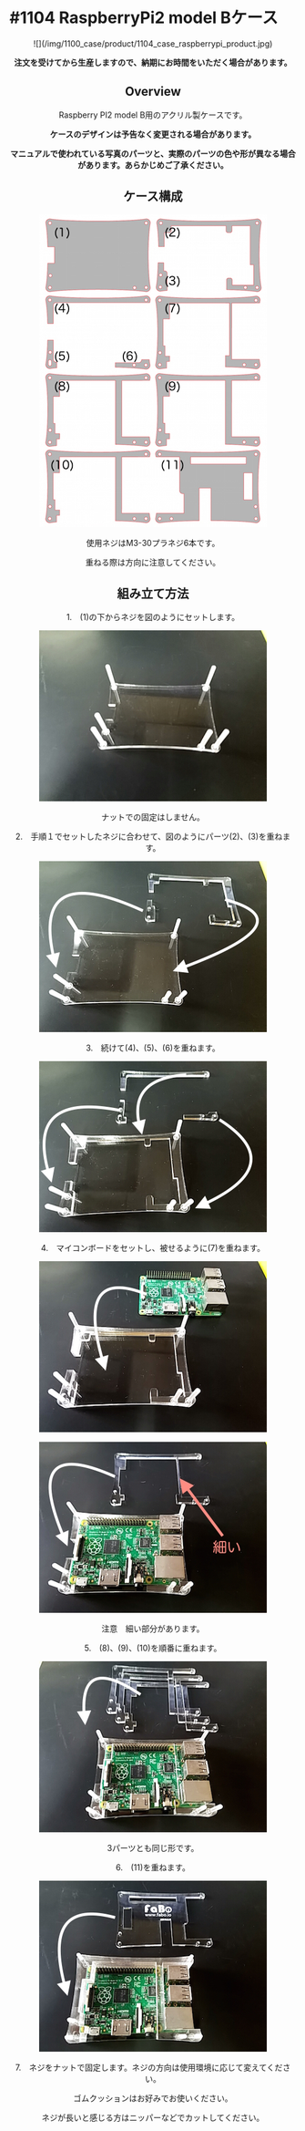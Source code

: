 # #1104 RaspberryPi2 model Bケース
<center>
![](/img/1100_case/product/1104_case_raspberrypi_product.jpg)
<!--COLORME-->

**注文を受けてから生産しますので、納期にお時間をいただく場合があります。**

## Overview
Raspberry PI2 model B用のアクリル製ケースです。

**ケースのデザインは予告なく変更される場合があります。**

**マニュアルで使われている写真のパーツと、実際のパーツの色や形が異なる場合があります。あらかじめご了承ください。**

## ケース構成

![](/img/1100_case/manual/raspb2b_00.jpg)

使用ネジはM3-30プラネジ6本です。

重ねる際は方向に注意してください。

## 組み立て方法
1.　(1)の下からネジを図のようにセットします。

![](/img/1100_case/manual/raspb2b_01.jpg)

ナットでの固定はしません。

2.　手順１でセットしたネジに合わせて、図のようにパーツ(2)、(3)を重ねます。

![](/img/1100_case/manual/raspb2b_02.jpg)

3.　続けて(4)、(5)、(6)を重ねます。

![](/img/1100_case/manual/raspb2b_03.jpg)

4.　マイコンボードをセットし、被せるように(7)を重ねます。

![](/img/1100_case/manual/raspb2b_04.jpg)

![](/img/1100_case/manual/raspb2b_05.jpg)

注意　細い部分があります。

5.　(8)、(9)、(10)を順番に重ねます。

![](/img/1100_case/manual/raspb2b_06.jpg)

3パーツとも同じ形です。

6.　(11)を重ねます。

![](/img/1100_case/manual/raspb2b_07.jpg)

7.　ネジをナットで固定します。ネジの方向は使用環境に応じて変えてください。

ゴムクッションはお好みでお使いください。

ネジが長いと感じる方はニッパーなどでカットしてください。
